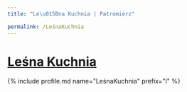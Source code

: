 ```yaml
---
title: "Le\u015Bna Kuchnia | Patromierz"

permalink: /LeśnaKuchnia
---
```


# [Leśna Kuchnia](https://patronite.pl/LeśnaKuchnia)

{% include profile.md name="LeśnaKuchnia" prefix="l" %}
